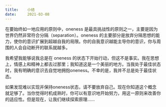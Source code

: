 ```yaml
---
title:    小结
date:     2021-03-08
---
```


在要始终如一地应用的原则中，oneness 是最具挑战性的原则之一，主要是因为世界仍然非常符合分隔（separation）。oneness 的主要部分是放弃分隔思想的能力，使你的意识扩展到超越自我的局限。你的自我意识越能主导你的意识，你与周围的人会自动断开的联系就越多。

我希望我能够说我总是在 oneness 的状态下开始行动，但这不是事实。我在思想上，情感上和精神上都去过那里；我知道这是一个美丽的地方。当我处于最佳状态时，我有明确的意识去自觉地拥抱oneness。不幸的是，我并不总是处于最佳状态。

如果发现难以实现并保持oneness状态，请不要放弃自己。现在你知道这个概念就足够了。当你觉得时机成熟时，你可以有意识地开始努力，用这一原则来改善你的适应性。但是现在，让我们继续探索原理……
